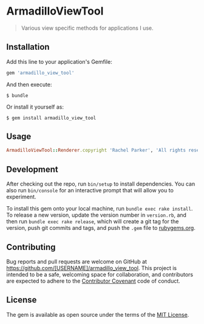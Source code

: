 # ArmadilloViewTool

> Various view specific methods for applications I use.

## Installation

Add this line to your application's Gemfile:

```ruby
gem 'armadillo_view_tool'
```

And then execute:

    $ bundle

Or install it yourself as:

    $ gem install armadillo_view_tool

## Usage
```ruby
ArmadilloViewTool::Renderer.copyright 'Rachel Parker', 'All rights reserved'
```

## Development

After checking out the repo, run `bin/setup` to install dependencies. You can also run `bin/console` for an interactive prompt that will allow you to experiment.

To install this gem onto your local machine, run `bundle exec rake install`. To release a new version, update the version number in `version.rb`, and then run `bundle exec rake release`, which will create a git tag for the version, push git commits and tags, and push the `.gem` file to [rubygems.org](https://rubygems.org).

## Contributing

Bug reports and pull requests are welcome on GitHub at https://github.com/[USERNAME]/armadillo_view_tool. This project is intended to be a safe, welcoming space for collaboration, and contributors are expected to adhere to the [Contributor Covenant](http://contributor-covenant.org) code of conduct.


## License

The gem is available as open source under the terms of the [MIT License](http://opensource.org/licenses/MIT).

